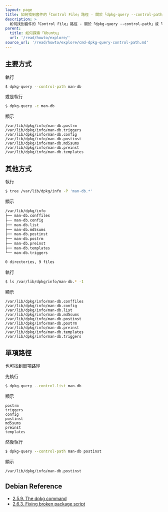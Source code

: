 ```yaml
---
layout: page
title: 如何找到套件的「Control File」路徑 - 關於「dpkg-query --control-path」或「dpkg-query -c」
description: >
  如何找到套件的「Control File」路徑 - 關於「dpkg-query --control-path」或「dpkg-query -c」
parent:
  title: 如何探索「Ubuntu」
  url: '/read/howto/explore/'
source_url: '/read/howto/explore/cmd-dpkg-query-control-path.md'
---
```



## 主要方式

執行

``` sh
$ dpkg-query --control-path man-db
```

或是執行

``` sh
$ dpkg-query -c man-db
```

顯示

```
/var/lib/dpkg/info/man-db.postrm
/var/lib/dpkg/info/man-db.triggers
/var/lib/dpkg/info/man-db.config
/var/lib/dpkg/info/man-db.postinst
/var/lib/dpkg/info/man-db.md5sums
/var/lib/dpkg/info/man-db.preinst
/var/lib/dpkg/info/man-db.templates
```

## 其他方式

執行

``` sh
$ tree /var/lib/dpkg/info -P 'man-db.*'
```

顯示

``` sh
/var/lib/dpkg/info
├── man-db.conffiles
├── man-db.config
├── man-db.list
├── man-db.md5sums
├── man-db.postinst
├── man-db.postrm
├── man-db.preinst
├── man-db.templates
└── man-db.triggers

0 directories, 9 files
```

執行

``` sh
$ ls /var/lib/dpkg/info/man-db.* -1
```

顯示

```
/var/lib/dpkg/info/man-db.conffiles
/var/lib/dpkg/info/man-db.config
/var/lib/dpkg/info/man-db.list
/var/lib/dpkg/info/man-db.md5sums
/var/lib/dpkg/info/man-db.postinst
/var/lib/dpkg/info/man-db.postrm
/var/lib/dpkg/info/man-db.preinst
/var/lib/dpkg/info/man-db.templates
/var/lib/dpkg/info/man-db.triggers
```

## 單項路徑

也可找到單項路徑

先執行

``` sh
$ dpkg-query --control-list man-db
```

顯示

```
postrm
triggers
config
postinst
md5sums
preinst
templates
```

然後執行

``` sh
$ dpkg-query --control-path man-db postinst
```

顯示

```
/var/lib/dpkg/info/man-db.postinst
```

## Debian Reference

* [2.5.9. The dpkg command](https://www.debian.org/doc/manuals/debian-reference/ch02.en.html#_the_dpkg_command)
* [2.6.3. Fixing broken package script](https://www.debian.org/doc/manuals/debian-reference/ch02.en.html#_fixing_broken_package_script)
